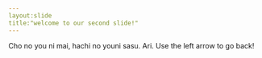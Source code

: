 ```yaml
---
layout:slide
title:"welcome to our second slide!"
---
```

Cho no you ni mai, hachi no youni sasu. Ari.
Use the left arrow to go back!
